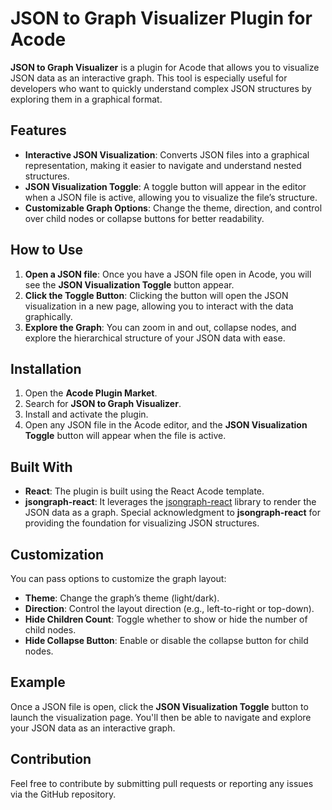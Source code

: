 # JSON to Graph Visualizer Plugin for Acode

**JSON to Graph Visualizer** is a plugin for Acode that allows you to visualize JSON data as an interactive graph. This tool is especially useful for developers who want to quickly understand complex JSON structures by exploring them in a graphical format.

## Features

- **Interactive JSON Visualization**: Converts JSON files into a graphical representation, making it easier to navigate and understand nested structures.
- **JSON Visualization Toggle**: A toggle button will appear in the editor when a JSON file is active, allowing you to visualize the file’s structure.
- **Customizable Graph Options**: Change the theme, direction, and control over child nodes or collapse buttons for better readability.

## How to Use

1. **Open a JSON file**: Once you have a JSON file open in Acode, you will see the **JSON Visualization Toggle** button appear.
2. **Click the Toggle Button**: Clicking the button will open the JSON visualization in a new page, allowing you to interact with the data graphically.
3. **Explore the Graph**: You can zoom in and out, collapse nodes, and explore the hierarchical structure of your JSON data with ease.

## Installation

1. Open the **Acode Plugin Market**.
2. Search for **JSON to Graph Visualizer**.
3. Install and activate the plugin.
4. Open any JSON file in the Acode editor, and the **JSON Visualization Toggle** button will appear when the file is active.

## Built With

- **React**: The plugin is built using the React Acode template.
- **jsongraph-react**: It leverages the [jsongraph-react](https://github.com/karolkrupa/jsongraph-react) library to render the JSON data as a graph. Special acknowledgment to **jsongraph-react** for providing the foundation for visualizing JSON structures.

## Customization

You can pass options to customize the graph layout:

- **Theme**: Change the graph’s theme (light/dark).
- **Direction**: Control the layout direction (e.g., left-to-right or top-down).
- **Hide Children Count**: Toggle whether to show or hide the number of child nodes.
- **Hide Collapse Button**: Enable or disable the collapse button for child nodes.

## Example

Once a JSON file is open, click the **JSON Visualization Toggle** button to launch the visualization page. You'll then be able to navigate and explore your JSON data as an interactive graph.

## Contribution

Feel free to contribute by submitting pull requests or reporting any issues via the GitHub repository.